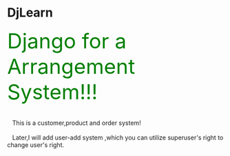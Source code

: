 # DjLearn
<font size=22 color=green>Django for a Arrangement System!!!</font>
<br/><br/><br/>
&nbsp;&nbsp; This is a customer,product and order system!
<br/><br/>
&nbsp;&nbsp; Later,I will add user-add system ,which you can utilize superuser's right to change user's right.
<br/>
